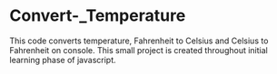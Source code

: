 # Convert-_Temperature
This code converts temperature, Fahrenheit to Celsius  and Celsius to Fahrenheit on console.  This small project is created throughout  initial learning  phase of javascript.
